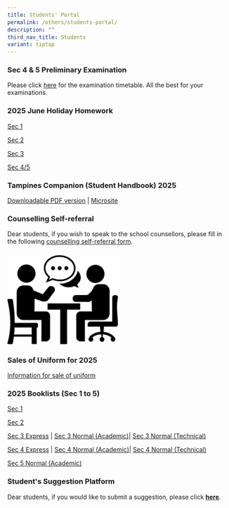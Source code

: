 ```yaml
---
title: Students' Portal
permalink: /others/students-portal/
description: ""
third_nav_title: Students
variant: tiptap
---
```

<h3>Sec 4 &amp; 5 Preliminary Examination</h3>
<p>Please click <a href="/files/For_Students_PRELIM_EXAM_TIMETABLE_2025_24_Jul_25.pdf" rel="noopener noreferrer nofollow" target="_blank">here</a> for
the examination timetable. All the best for your examinations.</p>
<p></p>
<h3>2025 June Holiday Homework</h3>
<p><a href="https://docs.google.com/spreadsheets/d/1pU7Tn7R0jls5Vm3TRE_s-6V8DQmZ5Ek4MqUa1IbKJ0s/edit?gid=802052808#gid=802052808" rel="noopener noreferrer nofollow" target="_blank">Sec 1</a>
</p>
<p><a href="https://docs.google.com/spreadsheets/d/1liLfcEt6yEDKYCHsjBTaYV71gOYi9nhFGuhrdSXJgdQ/edit?gid=802052808#gid=802052808" rel="noopener noreferrer nofollow" target="_blank">Sec 2</a>
</p>
<p><a href="https://docs.google.com/spreadsheets/d/17Cdow4qZFDDoLfB4BsaDL00HgyIYFq8xsqGQZ-AFFpY/edit?gid=802052808#gid=802052808" rel="noopener noreferrer nofollow" target="_blank">Sec 3</a>
</p>
<p><a href="https://docs.google.com/spreadsheets/d/1Yleha9bkrl5rV_IgruNFvMOfQPLbYEehs04WAs5Lfo8/edit?gid=802052808#gid=802052808" rel="noopener nofollow" target="_blank">Sec 4/5</a>
</p>
<h3>Tampines Companion (Student Handbook) 2025</h3>
<p><a href="/files/Tampines_Companion_2025__29_Apr_.pdf" rel="noopener nofollow" target="_blank">Downloadable PDF version</a> |
<a href="https://sites.google.com/moe.edu.sg/tpsscompanion/home" rel="noopener noreferrer nofollow" target="_blank">Microsite</a>
</p>
<p></p>
<h3>Counselling Self-referral</h3>
<p>Dear students, if you wish to speak to the school counsellors, please
fill in the following <a href="https://go.gov.sg/tpss-counselling-request" rel="noopener nofollow" target="_blank">counselling self-referral form</a>.</p>
<h3></h3>
<p></p>
<div class="isomer-image-wrapper">
<img style="width: 50%;" height="auto" width="100%" alt="" src="/images/counselling.png">
</div>
<h3></h3>
<h3>Sales of Uniform for 2025</h3>
<p><a href="/files/Information_for_Sale_of_Uniforms_in_2024_for_2025_TPSS.pdf" rel="noopener noreferrer nofollow" target="_blank">Information for sale of uniform</a>
</p>
<h3>2025 Booklists (Sec 1 to 5)</h3>
<p><a href="/files/Booklist_2025_TPS__Final_Draft__S1.pdf" rel="noopener noreferrer nofollow" target="_blank">Sec 1</a>
</p>
<p><a href="/files/Booklist_2025_TPS__Final_Draft__S2.pdf" rel="noopener noreferrer nofollow" target="_blank">Sec 2</a>
</p>
<p><a href="/files/Booklist_2025_TPS__Final_Draft__S3E.pdf" rel="noopener noreferrer nofollow" target="_blank">Sec 3 Express</a> |
<a href="/files/Booklist_2025_TPS__Final_Draft__S3NA.pdf" rel="noopener noreferrer nofollow" target="_blank">Sec 3 Normal (Academic)</a>| <a href="/files/Booklist_2025_TPS__Final_Draft__S3NT.pdf" rel="noopener noreferrer nofollow" target="_blank">Sec 3 Normal (Technical)</a>
</p>
<p><a href="/files/Booklist_2025_TPS__Final_Draft__S4E.pdf" rel="noopener noreferrer nofollow" target="_blank">Sec 4 Express</a> |
<a href="/files/Booklist_2025_TPS__Final_Draft__S4NA.pdf" rel="noopener noreferrer nofollow" target="_blank">Sec 4 Normal (Academic)</a>| <a href="/files/Booklist_2025_TPS__Final_Draft__S4NT.pdf" rel="noopener noreferrer nofollow" target="_blank">Sec 4 Normal (Technical)</a>
</p>
<p><a href="/files/Booklist_2025_TPS__Final_Draft__S5NA.pdf" rel="noopener noreferrer nofollow" target="_blank">Sec 5 Normal (Academic)</a>
</p>
<h3>Student's Suggestion Platform</h3>
<p>Dear students, if you would like to submit a suggestion, please click&nbsp;<strong><a href="https://docs.google.com/forms/d/e/1FAIpQLSd0DVbapkQ1kSpGcwO3ws9aBsnvS2le1xz7iSTZ17LJTgWRJQ/viewform?usp=sf_link" rel="noopener noreferrer nofollow" target="_blank">here</a></strong>.</p>